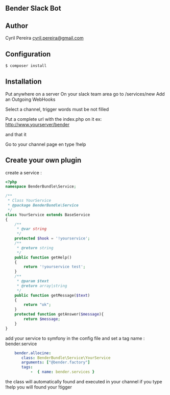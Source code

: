 Bender Slack Bot
--
Author
--
Cyril Pereira <cyril.pereira@gmail.com>

Configuration
--
```bash
$ composer install
```

Installation
--
Put anywhere on a server
On your slack team area go to /services/new
Add an Outgoing WebHooks

Select a channel, trigger words must be not filled

Put a complete url with the index.php on it
ex: http://www.yourserver/bender

and that it

Go to your channel page en type !help

Create your own plugin
--
create a service  :

```php
<?php
namespace BenderBundle\Service;

/**
 * Class YourService
 * @package BenderBundle\Service
 */
class YourService extends BaseService
{
    /**
     * @var string
     */
    protected $hook = '!yourservice';
    /**
     * @return string
     */
    public function getHelp()
    {
        return '!yourservice test';
    }
    /**
     * @param $text
     * @return array|string
     */
    public function getMessage($text)
    {
        return "ok";
    }
    protected function getAnswer($message){
        return $message;
    }
}
```

add your service to symfony in the config file and set a tag name : bender.service

```yml
    bender.allocine:
       class: BenderBundle\Service\YourService
       arguments: ["@bender.factory"]
       tags:
           -  { name: bender.services }
```

the class will automatically found and executed
in your channel if you type !help you will found your !tigger
